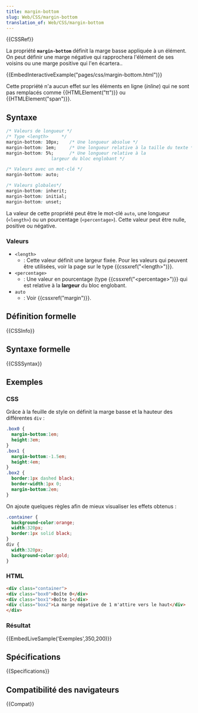 ```yaml
---
title: margin-bottom
slug: Web/CSS/margin-bottom
translation_of: Web/CSS/margin-bottom
---
```


{{CSSRef}}

La propriété **`margin-bottom`** définit la marge basse appliquée à un élément. On peut définir une marge négative qui rapprochera l'élément de ses voisins ou une marge positive qui l'en écartera..

{{EmbedInteractiveExample("pages/css/margin-bottom.html")}}

Cette propriété n'a aucun effet sur les éléments en ligne (_inline_) qui ne sont pas remplacés comme {{HTMLElement("tt")}} ou {{HTMLElement("span")}}.

## Syntaxe

```css
/* Valeurs de longueur */
/* Type <length>     */
margin-bottom: 10px;    /* Une longueur absolue */
margin-bottom: 1em;     /* Une longueur relative à la taille du texte */
margin-bottom: 5%;      /* Une longueur relative à la
                 largeur du bloc englobant */

/* Valeurs avec un mot-clé */
margin-bottom: auto;

/* Valeurs globales*/
margin-bottom: inherit;
margin-bottom: initial;
margin-bottom: unset;
```

La valeur de cette propriété peut être le mot-clé `auto`, une longueur (`<length>`) ou un pourcentage (`<percentage>`). Cette valeur peut être nulle, positive ou négative.

### Valeurs

- `<length>`
  - : Cette valeur définit une largeur fixée. Pour les valeurs qui peuvent être utilisées, voir la page sur le type {{cssxref("&lt;length&gt;")}}.
- `<percentage>`
  - : Une valeur en pourcentage (type {{cssxref("&lt;percentage&gt;")}} qui est relative à la **largeur** du bloc englobant.
- `auto`
  - : Voir {{cssxref("margin")}}.

## Définition formelle

{{CSSInfo}}

## Syntaxe formelle

{{CSSSyntax}}

## Exemples

### CSS

Grâce à la feuille de style on définit la marge basse et la hauteur des différentes `div` :

```css
.box0 {
  margin-bottom:1em;
  height:3em;
}
.box1 {
  margin-bottom:-1.5em;
  height:4em;
}
.box2 {
  border:1px dashed black;
  border-width:1px 0;
  margin-bottom:2em;
}
```

On ajoute quelques règles afin de mieux visualiser les effets obtenus :

```css
.container {
  background-color:orange;
  width:320px;
  border:1px solid black;
}
div {
  width:320px;
  background-color:gold;
}
```

### HTML

```html
<div class="container">
<div class="box0">Boîte 0</div>
<div class="box1">Boîte 1</div>
<div class="box2">La marge négative de 1 m'attire vers le haut</div>
</div>
```

### Résultat

{{EmbedLiveSample('Exemples',350,200)}}

## Spécifications

{{Specifications}}

## Compatibilité des navigateurs

{{Compat}}
